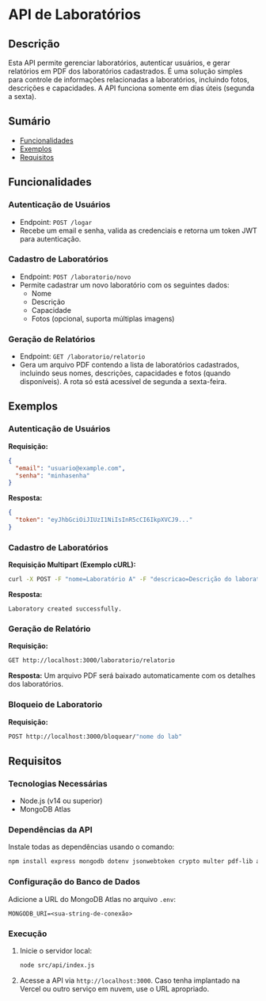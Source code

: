 # API de Laboratórios

## Descrição
Esta API permite gerenciar laboratórios, autenticar usuários, e gerar relatórios em PDF dos laboratórios cadastrados. É uma solução simples para controle de informações relacionadas a laboratórios, incluindo fotos, descrições e capacidades. A API funciona somente em dias úteis (segunda a sexta).

## Sumário
- [Funcionalidades](#funcionalidades)
- [Exemplos](#exemplos)
- [Requisitos](#requisitos)

## Funcionalidades

### Autenticação de Usuários
- Endpoint: `POST /logar`
- Recebe um email e senha, valida as credenciais e retorna um token JWT para autenticação.

### Cadastro de Laboratórios
- Endpoint: `POST /laboratorio/novo`
- Permite cadastrar um novo laboratório com os seguintes dados:
  - Nome
  - Descrição
  - Capacidade
  - Fotos (opcional, suporta múltiplas imagens)

### Geração de Relatórios
- Endpoint: `GET /laboratorio/relatorio`
- Gera um arquivo PDF contendo a lista de laboratórios cadastrados, incluindo seus nomes, descrições, capacidades e fotos (quando disponíveis). A rota só está acessível de segunda a sexta-feira.

## Exemplos

### Autenticação de Usuários
**Requisição:**
```json
{
  "email": "usuario@example.com",
  "senha": "minhasenha"
}
```
**Resposta:**
```json
{
  "token": "eyJhbGciOiJIUzI1NiIsInR5cCI6IkpXVCJ9..."
}
```

### Cadastro de Laboratórios
**Requisição Multipart (Exemplo cURL):**
```bash
curl -X POST -F "nome=Laboratório A" -F "descricao=Descrição do laboratório" -F "capacidade=30" -F "fotos=@foto1.jpg" -F "fotos=@foto2.jpg" http://localhost:3000/laboratorio/novo
```
**Resposta:**
```
Laboratory created successfully.
```

### Geração de Relatório
**Requisição:**
```bash
GET http://localhost:3000/laboratorio/relatorio
```
**Resposta:**
Um arquivo PDF será baixado automaticamente com os detalhes dos laboratórios.

### Bloqueio de Laboratorio
**Requisição:**
```bash
POST http://localhost:3000/bloquear/"nome do lab"
```

## Requisitos

### Tecnologias Necessárias
- Node.js (v14 ou superior)
- MongoDB Atlas

### Dependências da API
Instale todas as dependências usando o comando:
```bash
npm install express mongodb dotenv jsonwebtoken crypto multer pdf-lib axios
```

### Configuração do Banco de Dados
Adicione a URL do MongoDB Atlas no arquivo `.env`:
```
MONGODB_URI=<sua-string-de-conexão>
```

### Execução
1. Inicie o servidor local:
   ```bash
   node src/api/index.js
   ```
2. Acesse a API via `http://localhost:3000`. Caso tenha implantado na Vercel ou outro serviço em nuvem, use o URL apropriado.

